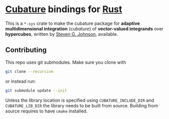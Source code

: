 # [Cubature](https://github.com/stevengj/cubature) bindings for [Rust](https://www.rust-lang.org/)

This is a `*-sys` crate to make the cubature package for **adaptive multidimensional integration** (*cubature*) of **vector-valued integrands** over **hypercubes**, written by
[Steven G. Johnson](http://math.mit.edu/~stevenj), available.

## Contributing

This repo uses git submodules. Make sure you clone with

```sh
git clone --recursive
```

or instead run:

```sh
git submodule update --init
```

Unless the library location is specified using `CUBATURE_INCLUDE_DIR` and `CUBATURE_LIB_DIR` the library needs to be built from source.
Building from source requires to have `cmake` installed.
